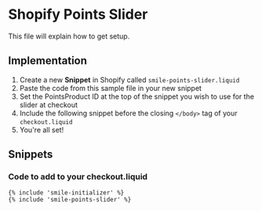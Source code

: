 # Shopify Points Slider

This file will explain how to get setup.

## Implementation

1. Create a new **Snippet** in Shopify called `smile-points-slider.liquid`
2. Paste the code from this sample file in your new snippet
3. Set the PointsProduct ID at the top of the snippet you wish to use for the slider at checkout
4. Include the following snippet before the closing `</body>` tag of your `checkout.liquid`
5. You're all set!

## Snippets

### Code to add to your checkout.liquid

```liquid
{% include 'smile-initializer' %}
{% include 'smile-points-slider' %}
```
